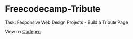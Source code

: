 # Freecodecamp-Tribute
Task: Responsive Web Design Projects - Build a Tribute Page


View on [Codepen](https://codepen.io/enouwem-jim/full/yLyqeWo) 

